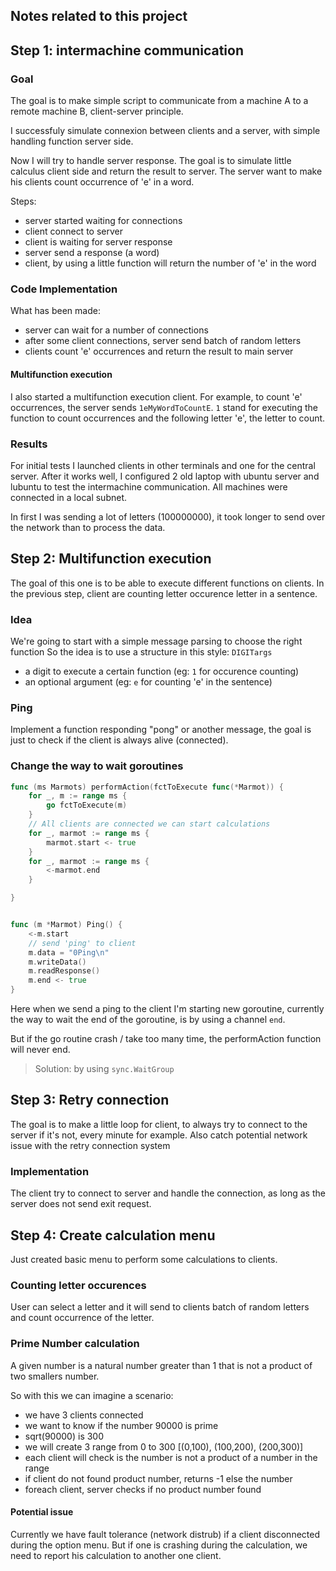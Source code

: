 ## Notes related to this project

## Step 1: intermachine communication
### Goal
The goal is to make simple script to communicate from a machine A to a remote machine B, client-server principle.

I successfuly simulate connexion between clients and a server, with simple handling function server side.

Now I will try to handle server response.
The goal is to simulate little calculus client side and return the result to server.
The server want to make his clients count occurrence of 'e' in a word.

Steps:
  - server started waiting for connections
  - client connect to server
  - client is waiting for server response
  - server send a response (a word)
  - client, by using a little function will return the number of 'e' in the word

### Code Implementation

What has been made:
  - server can wait for a number of connections
  - after some client connections, server send batch of random letters
  - clients count 'e' occurrences and return the result to main server

#### Multifunction execution
I also started a multifunction execution client. For example, to count 'e' occurrences, the server sends `1eMyWordToCountE`.
`1` stand for executing the function to count occurrences and the following letter 'e', the letter to count.


### Results
For initial tests I launched clients in other terminals and one for the central server.
After it works well, I configured 2 old laptop with ubuntu server and lubuntu to test the intermachine communication. All machines were connected in a local subnet.

In first I was sending a lot of letters (100000000), it took longer to send over the network than to process the data.


## Step 2: Multifunction execution
The goal of this one is to be able to execute different functions on clients. In the previous step, client are counting letter occurence letter in a sentence.

### Idea
We're going to start with a simple message parsing to choose the right function
So the idea is to use a structure in this style:
```DIGITargs```
- a digit to execute a certain function (eg: `1` for occurence counting)
- an optional argument (eg: `e` for counting 'e' in the sentence)

### Ping
Implement a function responding "pong" or another message, the goal is just to check if the client is always alive (connected).

### Change the way to wait goroutines
```go
func (ms Marmots) performAction(fctToExecute func(*Marmot)) {
	for _, m := range ms {
		go fctToExecute(m)
	}
	// All clients are connected we can start calculations
	for _, marmot := range ms {
		marmot.start <- true
	}
	for _, marmot := range ms {
		<-marmot.end
	}

}


func (m *Marmot) Ping() {
	<-m.start
	// send 'ping' to client
	m.data = "0Ping\n"
	m.writeData()
	m.readResponse()
	m.end <- true
}

```

Here when we send a ping to the client I'm starting new goroutine, currently the way to wait the end of the goroutine, is by using a channel `end`. 

But if the go routine crash / take too many time, the performAction function will never end.

> Solution: by using `sync.WaitGroup`


## Step 3: Retry connection
The goal is to make a little loop for client, to always try to connect to the server if it's not, every minute for example.
Also catch potential network issue with the retry connection system

### Implementation
The client try to connect to server and handle the connection, as long as the server does not send exit request.

## Step 4: Create calculation menu
Just created basic menu to perform some calculations to clients.

### Counting letter occurences 
User can select a letter and it will send to clients batch of random letters and count occurrence of the letter.

### Prime Number calculation
A given number is a natural number greater than 1 that is not a product of two smallers number.

So with this we can imagine a scenario:
- we have 3 clients connected
- we want to know if the number 90000 is prime
- sqrt(90000) is 300
- we will create 3 range from 0 to 300 [(0,100), (100,200), (200,300)]
- each client will check is the number is not a product of a number in the range
- if client do not found product number, returns -1 else the number
- foreach client, server checks if no product number found


#### Potential issue
Currently we have fault tolerance (network distrub) if a client disconnected during the option menu.
But if one is crashing during the calculation, we need to report his calculation to another one client.


